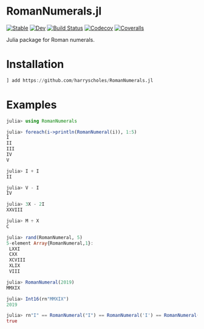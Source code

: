 # RomanNumerals.jl

[![Stable](https://img.shields.io/badge/docs-stable-blue.svg)](https://harryscholes.github.io/RomanNumerals.jl/stable)
[![Dev](https://img.shields.io/badge/docs-dev-blue.svg)](https://harryscholes.github.io/RomanNumerals.jl/dev)
[![Build Status](https://travis-ci.com/harryscholes/RomanNumerals.jl.svg?branch=master)](https://travis-ci.com/harryscholes/RomanNumerals.jl)
[![Codecov](https://codecov.io/gh/harryscholes/RomanNumerals.jl/branch/master/graph/badge.svg)](https://codecov.io/gh/harryscholes/RomanNumerals.jl)
[![Coveralls](https://coveralls.io/repos/github/harryscholes/RomanNumerals.jl/badge.svg?branch=master)](https://coveralls.io/github/harryscholes/RomanNumerals.jl?branch=master)

Julia package for Roman numerals.

# Installation

```julia
] add https://github.com/harryscholes/RomanNumerals.jl
```

# Examples

```julia
julia> using RomanNumerals

julia> foreach(i->println(RomanNumeral(i)), 1:5)
I
II
III
IV
V

julia> I + I
II

julia> V - I
IV

julia> 3X - 2I
XXVIII

julia> M ÷ X
C

julia> rand(RomanNumeral, 5)
5-element Array{RomanNumeral,1}:
 LXXI  
 CXX   
 XCVIII
 XLIX  
 VIII

julia> RomanNumeral(2019)
MMXIX

julia> Int16(rn"MMXIX")
2019

julia> rn"I" == RomanNumeral("I") == RomanNumeral('I') == RomanNumeral(1)
true
```
